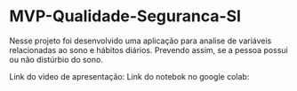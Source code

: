 # MVP-Qualidade-Seguranca-SI
Nesse projeto foi desenvolvido uma aplicação para analise de variáveis relacionadas ao sono e hábitos diários. 
Prevendo assim, se a pessoa possui ou não distúrbio do sono.

Link do video de apresentação:
Link do notebok no google colab: 
